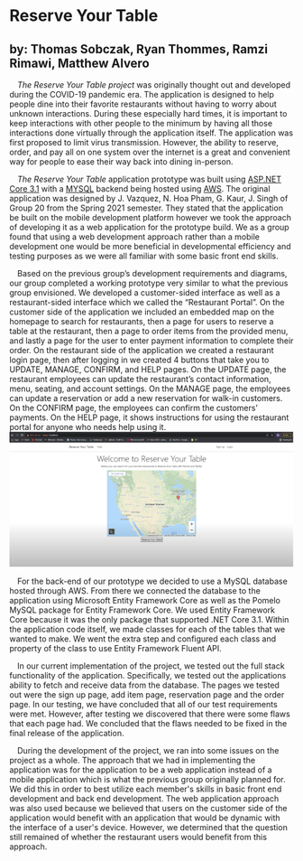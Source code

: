 # **Reserve Your Table**
## **by: Thomas Sobczak, Ryan Thommes, Ramzi Rimawi, Matthew Alvero**

&emsp;*The Reserve Your Table project* was originally thought out and developed during the COVID-19 pandemic era. The application is designed to help people dine into their favorite restaurants without having to worry about unknown interactions. During these especially hard times, it is important to keep interactions with other people to the minimum by having all those interactions done virtually through the application itself. The application was first proposed to limit virus transmission. However, the ability to reserve, order, and pay all on one system over the internet is a great and convenient way for people to ease their way back into dining in-person.
  
&emsp;*The Reserve Your Table* application prototype was built using [ASP.NET Core 3.1](https://dotnet.microsoft.com/en-us/download/dotnet/3.1) with a [MYSQL](https://www.mysql.com) backend being hosted using [AWS](https://aws.amazon.com/sql/?blog-posts-content-windows.sort-by=item.additionalFields.createdDate&blog-posts-content-windows.sort-order=desc). The original application was designed by J. Vazquez, N. Hoa Pham, G. Kaur, J. Singh of Group 20 from the Spring 2021 semester. They stated that the application be built on the mobile development platform however we took the approach of developing it as a web application for the prototype build. We as a group found that using a web development approach rather than a mobile development one would be more beneficial in developmental efficiency and testing purposes as we were all familiar with some basic front end skills.
  
&emsp;Based on the previous group’s development requirements and diagrams, our group completed a working prototype very similar to what the previous group envisioned. We developed a customer-sided interface as well as a restaurant-sided interface which we called the “Restaurant Portal”. On the customer side of the application we included an embedded map on the homepage to search for restaurants, then a page for users to reserve a table at the restaurant, then a page to order items from the provided menu, and lastly a page for the user to enter payment information to complete their order. On the restaurant side of the application we created a restaurant login page, then after logging in we created 4 buttons that take you to UPDATE, MANAGE, CONFIRM, and HELP pages. On the UPDATE page, the restaurant employees can update the restaurant’s contact information, menu, seating, and account settings. On the MANAGE page, the employees can update a reservation or add a new reservation for walk-in customers. On the CONFIRM page, the employees can confirm the customers’ payments. On the HELP page, it shows instructions for using the restaurant portal for anyone who needs help using it.
![ReserveYourTableSC](/Extras/ReserveYourTableSC.png)

&emsp;For the back-end of our prototype we decided to use a MySQL database hosted through AWS. From there we connected the database to the application using Microsoft Entity Framework Core as well as the Pomelo MySQL package for Entity Framework Core. We used Entity Framework Core because it was the only package that supported .NET Core 3.1. Within the application code itself, we made classes for each of the tables that we wanted to make. We went the extra step and configured each class and property of the class to use Entity Framework Fluent API.
  
&emsp;In our current implementation of the project, we tested out the full stack functionality of the application. Specifically, we tested out the applications ability to fetch and receive data from the database. The pages we tested out were the sign up page, add item page, reservation page and the order page. In our testing, we have concluded that all of our test requirements were met. However, after testing we discovered that there were some flaws that each page had. We concluded that the flaws needed to be fixed in the final release of the application.
  
&emsp;During the development of the project, we ran into some issues on the project as a whole. The approach that we had in implementing the application was for the application to be a web application instead of a mobile application which is what the previous group originally planned for. We did this in order to best utilize each member's skills in basic front end development and back end development. The web application approach was also used because we believed that users on the customer side of the application would benefit with an application that would be dynamic with the interface of a user's device. However, we determined that the question still remained of whether the restaurant users would benefit from this approach.
